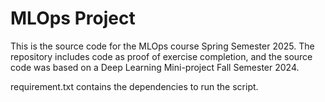 # MLOps Project

This is the source code for the MLOps course Spring Semester 2025.
The repository includes code as proof of exercise completion, and the source code was based on a Deep Learning Mini-project Fall Semester 2024.

requirement.txt contains the dependencies to run the script.
